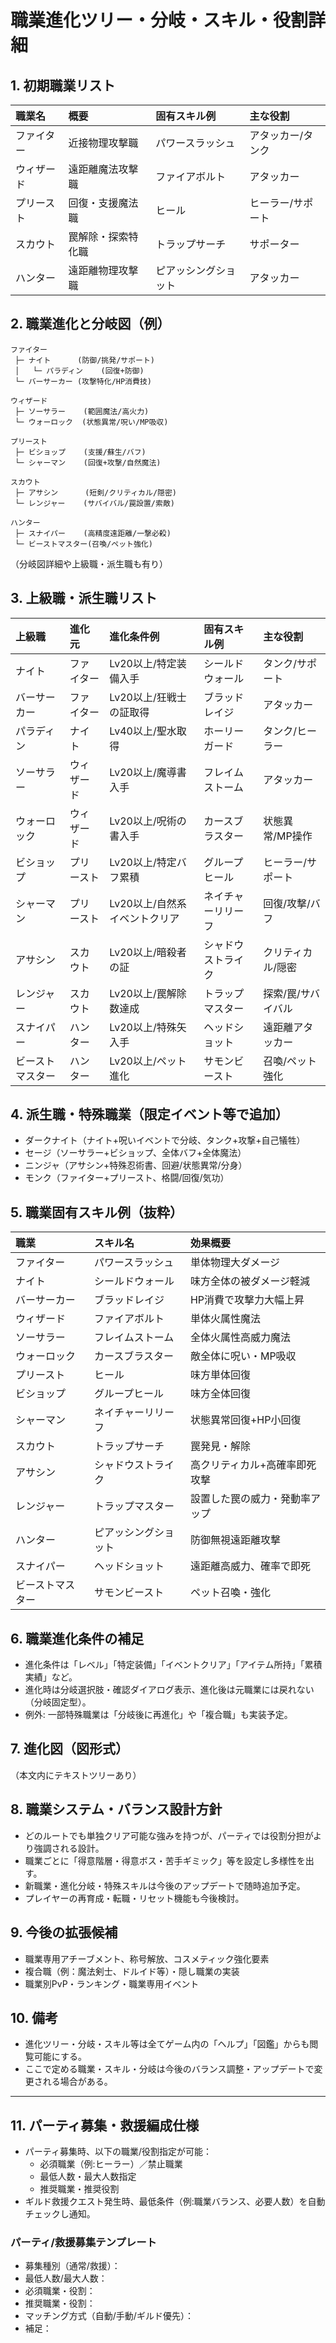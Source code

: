 # 職業進化ツリー・分岐・スキル・役割詳細

## 1. 初期職業リスト
| 職業名      | 概要                 | 固有スキル例             | 主な役割             |
|:------------|:---------------------|:-------------------------|:---------------------|
| ファイター  | 近接物理攻撃職       | パワースラッシュ         | アタッカー/タンク    |
| ウィザード  | 遠距離魔法攻撃職     | ファイアボルト           | アタッカー           |
| プリースト  | 回復・支援魔法職     | ヒール                   | ヒーラー/サポート    |
| スカウト    | 罠解除・探索特化職   | トラップサーチ           | サポーター           |
| ハンター    | 遠距離物理攻撃職     | ピアッシングショット     | アタッカー           |

## 2. 職業進化と分岐図（例）
```text
ファイター
 ├─ ナイト      (防御/挑発/サポート)
 │   └─ パラディン    (回復+防御)
 └─ バーサーカー (攻撃特化/HP消費技)

ウィザード
 ├─ ソーサラー    (範囲魔法/高火力)
 └─ ウォーロック  (状態異常/呪い/MP吸収)

プリースト
 ├─ ビショップ    (支援/蘇生/バフ)
 └─ シャーマン    (回復+攻撃/自然魔法)

スカウト
 ├─ アサシン      (短剣/クリティカル/隠密)
 └─ レンジャー    (サバイバル/罠設置/索敵)

ハンター
 ├─ スナイパー    (高精度遠距離/一撃必殺)
 └─ ビーストマスター(召喚/ペット強化)
```
（分岐図詳細や上級職・派生職も有り）

## 3. 上級職・派生職リスト
| 上級職         | 進化元      | 進化条件例                           | 固有スキル例         | 主な役割               |
|:---------------|:------------|:-------------------------------------|:---------------------|:-----------------------|
| ナイト         | ファイター  | Lv20以上/特定装備入手                | シールドウォール     | タンク/サポート        |
| バーサーカー   | ファイター  | Lv20以上/狂戦士の証取得              | ブラッドレイジ       | アタッカー             |
| パラディン     | ナイト      | Lv40以上/聖水取得                    | ホーリーガード       | タンク/ヒーラー        |
| ソーサラー     | ウィザード  | Lv20以上/魔導書入手                  | フレイムストーム     | アタッカー             |
| ウォーロック   | ウィザード  | Lv20以上/呪術の書入手                | カースブラスター     | 状態異常/MP操作        |
| ビショップ     | プリースト  | Lv20以上/特定バフ累積                | グループヒール       | ヒーラー/サポート      |
| シャーマン     | プリースト  | Lv20以上/自然系イベントクリア        | ネイチャーリリーフ   | 回復/攻撃/バフ         |
| アサシン       | スカウト    | Lv20以上/暗殺者の証                  | シャドウストライク    | クリティカル/隠密      |
| レンジャー     | スカウト    | Lv20以上/罠解除数達成                | トラップマスター      | 探索/罠/サバイバル     |
| スナイパー     | ハンター    | Lv20以上/特殊矢入手                  | ヘッドショット        | 遠距離アタッカー       |
| ビーストマスター | ハンター  | Lv20以上/ペット進化                  | サモンビースト        | 召喚/ペット強化        |

## 4. 派生職・特殊職業（限定イベント等で追加）
- ダークナイト（ナイト+呪いイベントで分岐、タンク+攻撃+自己犠牲）
- セージ（ソーサラー+ビショップ、全体バフ+全体魔法）
- ニンジャ（アサシン+特殊忍術書、回避/状態異常/分身）
- モンク（ファイター+プリースト、格闘/回復/気功）

## 5. 職業固有スキル例（抜粋）
| 職業         | スキル名           | 効果概要                               |
|:-------------|:-------------------|:---------------------------------------|
| ファイター   | パワースラッシュ   | 単体物理大ダメージ                      |
| ナイト       | シールドウォール   | 味方全体の被ダメージ軽減                |
| バーサーカー | ブラッドレイジ     | HP消費で攻撃力大幅上昇                  |
| ウィザード   | ファイアボルト     | 単体火属性魔法                          |
| ソーサラー   | フレイムストーム   | 全体火属性高威力魔法                    |
| ウォーロック | カースブラスター   | 敵全体に呪い・MP吸収                    |
| プリースト   | ヒール             | 味方単体回復                            |
| ビショップ   | グループヒール     | 味方全体回復                            |
| シャーマン   | ネイチャーリリーフ | 状態異常回復+HP小回復                   |
| スカウト     | トラップサーチ     | 罠発見・解除                            |
| アサシン     | シャドウストライク | 高クリティカル+高確率即死攻撃           |
| レンジャー   | トラップマスター   | 設置した罠の威力・発動率アップ           |
| ハンター     | ピアッシングショット| 防御無視遠距離攻撃                      |
| スナイパー   | ヘッドショット     | 遠距離高威力、確率で即死                 |
| ビーストマスター | サモンビースト  | ペット召喚・強化                         |

## 6. 職業進化条件の補足
- 進化条件は「レベル」「特定装備」「イベントクリア」「アイテム所持」「累積実績」など。
- 進化時は分岐選択肢・確認ダイアログ表示、進化後は元職業には戻れない（分岐固定型）。
- 例外: 一部特殊職業は「分岐後に再進化」や「複合職」も実装予定。

## 7. 進化図（図形式）
（本文内にテキストツリーあり）

## 8. 職業システム・バランス設計方針
- どのルートでも単独クリア可能な強みを持つが、パーティでは役割分担がより強調される設計。
- 職業ごとに「得意階層・得意ボス・苦手ギミック」等を設定し多様性を出す。
- 新職業・進化分岐・特殊スキルは今後のアップデートで随時追加予定。
- プレイヤーの再育成・転職・リセット機能も今後検討。

## 9. 今後の拡張候補
- 職業専用アチーブメント、称号解放、コスメティック強化要素
- 複合職（例：魔法剣士、ドルイド等）・隠し職業の実装
- 職業別PvP・ランキング・職業専用イベント

## 10. 備考
- 進化ツリー・分岐・スキル等は全てゲーム内の「ヘルプ」「図鑑」からも閲覧可能にする。
- ここで定める職業・スキル・分岐は今後のバランス調整・アップデートで変更される場合がある。

---

## 11. パーティ募集・救援編成仕様

- パーティ募集時、以下の職業/役割指定が可能：
  - 必須職業（例:ヒーラー）／禁止職業
  - 最低人数・最大人数指定
  - 推奨職業・推奨役割
- ギルド救援クエスト発生時、最低条件（例:職業バランス、必要人数）を自動チェックし通知。

### パーティ/救援募集テンプレート
- 募集種別（通常/救援）：
- 最低人数/最大人数：
- 必須職業・役割：
- 推奨職業・役割：
- マッチング方式（自動/手動/ギルド優先）：
- 補足：
